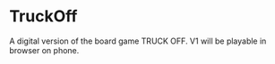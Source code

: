 # TruckOff
A digital version of the board game TRUCK OFF. V1 will be playable in browser on phone.

